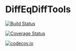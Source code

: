 # DiffEqDiffTools

[![Build Status](https://travis-ci.org/ChrisRackauckas/DiffEqDiffTools.jl.svg?branch=master)](https://travis-ci.org/ChrisRackauckas/DiffEqDiffTools.jl)

[![Coverage Status](https://coveralls.io/repos/ChrisRackauckas/DiffEqDiffTools.jl/badge.svg?branch=master&service=github)](https://coveralls.io/github/ChrisRackauckas/DiffEqDiffTools.jl?branch=master)

[![codecov.io](http://codecov.io/github/ChrisRackauckas/DiffEqDiffTools.jl/coverage.svg?branch=master)](http://codecov.io/github/ChrisRackauckas/DiffEqDiffTools.jl?branch=master)
